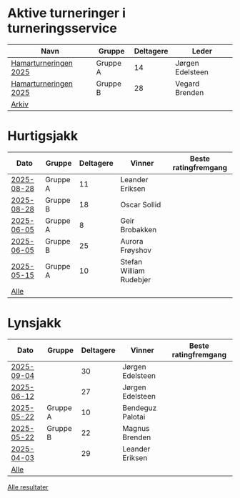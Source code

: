 
# Aktive turneringer i turneringsservice

| Navn | Gruppe | Deltagere | Leder |
|-|-|-|-|
|[Hamarturneringen 2025](https://tournamentservice.com/standings.aspx?TID=Hamarturneringen2025-HamarSjakkselskap&group=A)|Gruppe A|14|J&oslash;rgen Edelsteen|
|[Hamarturneringen 2025](https://tournamentservice.com/standings.aspx?TID=Hamarturneringen2025-HamarSjakkselskap&group=B)|Gruppe B|28|Vegard Brenden|
|[Arkiv](turneringer.md)||||

# Hurtigsjakk

| Dato | Gruppe | Deltagere | Vinner | Beste ratingfremgang |
|-|-|-|-|-|
|[2025-08-28](resultater/Hu250828-A.htm)|Gruppe A|11|Leander Eriksen||
|[2025-08-28](resultater/Hu250828-B.htm)|Gruppe B|18|Oscar Sollid||
|[2025-06-05](resultater/Hu250605-A.htm)|Gruppe A|8|Geir Brobakken||
|[2025-06-05](resultater/Hu250605-B.htm)|Gruppe B|25|Aurora Fr&oslash;yshov||
|[2025-05-15](resultater/Hu250515-A.htm)|Gruppe A|10|Stefan William Rudebjer||
|[Alle](Hurtigsjakk.md)||||

# Lynsjakk

| Dato | Gruppe | Deltagere | Vinner | Beste ratingfremgang |
|-|-|-|-|-|
|[2025-09-04](resultater/Ly250904.htm)||30|J&oslash;rgen Edelsteen||
|[2025-06-12](resultater/Ly250612.htm)||27|J&oslash;rgen Edelsteen||
|[2025-05-22](resultater/Ly250522-A.htm)|Gruppe A|10|Bendeguz Palotai||
|[2025-05-22](resultater/Ly250522-B.htm)|Gruppe B|22|Magnus Brenden||
|[2025-04-03](resultater/Ly250403.htm)||29|Leander Eriksen||
|[Alle](Lynsjakk.md)||||

[Alle resultater](arkiv.md)
